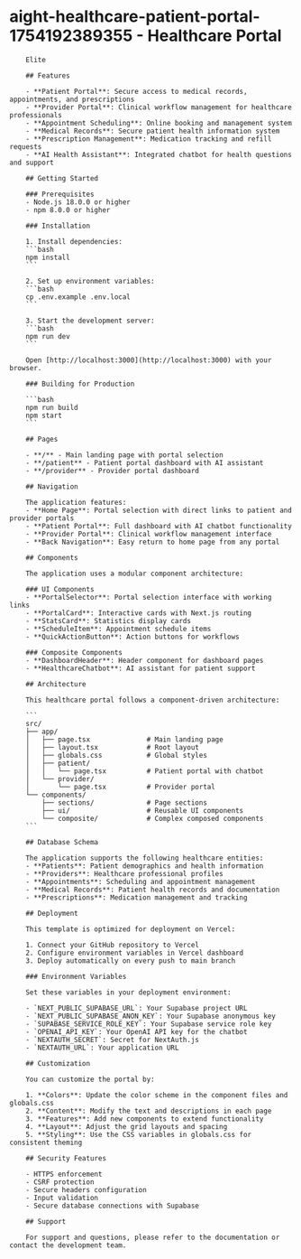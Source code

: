 # aight-healthcare-patient-portal-1754192389355 - Healthcare Portal

        Elite

        ## Features

        - **Patient Portal**: Secure access to medical records, appointments, and prescriptions
        - **Provider Portal**: Clinical workflow management for healthcare professionals
        - **Appointment Scheduling**: Online booking and management system
        - **Medical Records**: Secure patient health information system
        - **Prescription Management**: Medication tracking and refill requests
        - **AI Health Assistant**: Integrated chatbot for health questions and support

        ## Getting Started

        ### Prerequisites
        - Node.js 18.0.0 or higher
        - npm 8.0.0 or higher

        ### Installation

        1. Install dependencies:
        ```bash
        npm install
        ```

        2. Set up environment variables:
        ```bash
        cp .env.example .env.local
        ```

        3. Start the development server:
        ```bash
        npm run dev
        ```

        Open [http://localhost:3000](http://localhost:3000) with your browser.

        ### Building for Production

        ```bash
        npm run build
        npm start
        ```

        ## Pages

        - **/** - Main landing page with portal selection
        - **/patient** - Patient portal dashboard with AI assistant
        - **/provider** - Provider portal dashboard

        ## Navigation

        The application features:
        - **Home Page**: Portal selection with direct links to patient and provider portals
        - **Patient Portal**: Full dashboard with AI chatbot functionality
        - **Provider Portal**: Clinical workflow management interface
        - **Back Navigation**: Easy return to home page from any portal

        ## Components

        The application uses a modular component architecture:

        ### UI Components
        - **PortalSelector**: Portal selection interface with working links
        - **PortalCard**: Interactive cards with Next.js routing
        - **StatsCard**: Statistics display cards
        - **ScheduleItem**: Appointment schedule items
        - **QuickActionButton**: Action buttons for workflows

        ### Composite Components
        - **DashboardHeader**: Header component for dashboard pages
        - **HealthcareChatbot**: AI assistant for patient support

        ## Architecture

        This healthcare portal follows a component-driven architecture:

        ```
        src/
        ├── app/
        │   ├── page.tsx              # Main landing page
        │   ├── layout.tsx            # Root layout
        │   ├── globals.css           # Global styles
        │   ├── patient/
        │   │   └── page.tsx          # Patient portal with chatbot
        │   └── provider/
        │       └── page.tsx          # Provider portal
        └── components/
            ├── sections/             # Page sections
            ├── ui/                   # Reusable UI components
            └── composite/            # Complex composed components
        ```

        ## Database Schema

        The application supports the following healthcare entities:
        - **Patients**: Patient demographics and health information
        - **Providers**: Healthcare professional profiles
        - **Appointments**: Scheduling and appointment management
        - **Medical Records**: Patient health records and documentation
        - **Prescriptions**: Medication management and tracking

        ## Deployment

        This template is optimized for deployment on Vercel:

        1. Connect your GitHub repository to Vercel
        2. Configure environment variables in Vercel dashboard
        3. Deploy automatically on every push to main branch

        ### Environment Variables

        Set these variables in your deployment environment:

        - `NEXT_PUBLIC_SUPABASE_URL`: Your Supabase project URL
        - `NEXT_PUBLIC_SUPABASE_ANON_KEY`: Your Supabase anonymous key
        - `SUPABASE_SERVICE_ROLE_KEY`: Your Supabase service role key
        - `OPENAI_API_KEY`: Your OpenAI API key for the chatbot
        - `NEXTAUTH_SECRET`: Secret for NextAuth.js
        - `NEXTAUTH_URL`: Your application URL

        ## Customization

        You can customize the portal by:

        1. **Colors**: Update the color scheme in the component files and globals.css
        2. **Content**: Modify the text and descriptions in each page
        3. **Features**: Add new components to extend functionality
        4. **Layout**: Adjust the grid layouts and spacing
        5. **Styling**: Use the CSS variables in globals.css for consistent theming

        ## Security Features

        - HTTPS enforcement
        - CSRF protection
        - Secure headers configuration
        - Input validation
        - Secure database connections with Supabase

        ## Support

        For support and questions, please refer to the documentation or contact the development team.
        